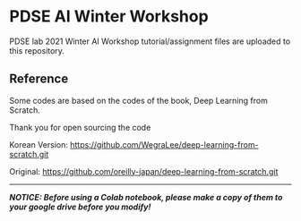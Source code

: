 # PDSE AI Winter Workshop

PDSE lab 2021 Winter AI Workshop tutorial/assignment files are uploaded to this repository.

## Reference
Some codes are based on the codes of the book, Deep Learning from Scratch. 

Thank you for open sourcing the code

Korean Version: https://github.com/WegraLee/deep-learning-from-scratch.git

Original: https://github.com/oreilly-japan/deep-learning-from-scratch.git

---
***NOTICE: Before using a Colab notebook, please make a copy of them to your google drive before you modify!***


